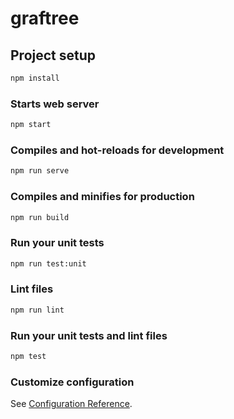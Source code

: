 # graftree

## Project setup

```sh
npm install
```

### Starts web server

```sh
npm start
```

### Compiles and hot-reloads for development

```sh
npm run serve
```

### Compiles and minifies for production

```sh
npm run build
```

### Run your unit tests

```sh
npm run test:unit
```

### Lint files

```sh
npm run lint
```

### Run your unit tests and lint files

```sh
npm test
```

### Customize configuration

See [Configuration Reference](https://cli.vuejs.org/config/).
